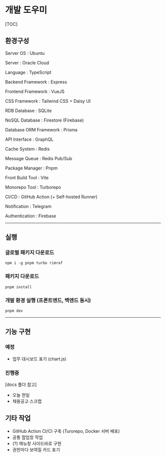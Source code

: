 # 개발 도우미

[TOC]

## 환경구성

Server OS : Ubuntu

Server : Oracle Cloud

Language : TypeScript

Backend Framework : Express

Frontend Framework : VueJS

CSS Framework : Tailwind CSS + Daisy UI

RDB Database : SQLite

NoSQL Database : Firestore (Firebase)

Database ORM Framework : Prisma

API Interface : GraphQL

Cache System : Redis

Message Queue : Redis Pub/Sub

Package Manager : Pnpm

Front Build Tool : Vite

Monorepo Tool : Turborepo

CI/CD : GitHub Action (+ Self-hosted Runner)

Notification : Telegram

Authentication : Firebase

---

## 실행

### 글로벌 패키지 다운로드

```shell
npm i -g pnpm turbo rimraf
```

### 패키지 다운로드

```shell
pnpm install
```

### 개발 환경 실행 (프론트엔드, 백엔드 동시)

```shell
pnpm dev
```

---

## 기능 구현

### 예정

- 업무 대시보드 표기 (chart.js)

### 진행중

[docs 폴더 참고]

- 오늘 한일
- 채용공고 스크랩

## 기타 작업

- GitHub Action CI/CI 구축 (Turorepo, Docker 서버 배포)
- 공통 팝업창 작업
- (?) 메뉴창 사이드바로 구현
- 권한마다 보여질 카드 표기

